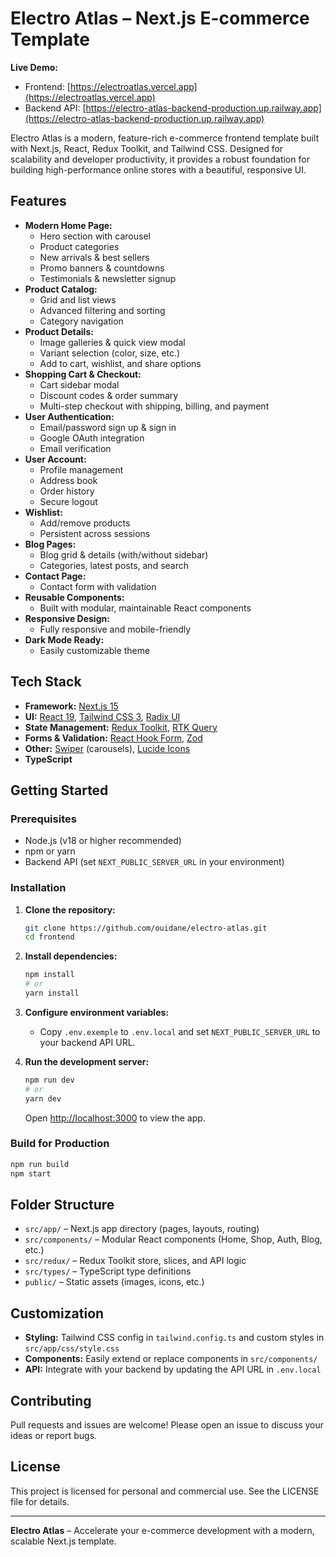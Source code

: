 # Electro Atlas – Next.js E-commerce Template

**Live Demo:**
- Frontend: [https://electroatlas.vercel.app](https://electroatlas.vercel.app)
- Backend API: [https://electro-atlas-backend-production.up.railway.app](https://electro-atlas-backend-production.up.railway.app)

Electro Atlas is a modern, feature-rich e-commerce frontend template built with Next.js, React, Redux Toolkit, and Tailwind CSS. Designed for scalability and developer productivity, it provides a robust foundation for building high-performance online stores with a beautiful, responsive UI.

## Features

- **Modern Home Page:**
  - Hero section with carousel
  - Product categories
  - New arrivals & best sellers
  - Promo banners & countdowns
  - Testimonials & newsletter signup
- **Product Catalog:**
  - Grid and list views
  - Advanced filtering and sorting
  - Category navigation
- **Product Details:**
  - Image galleries & quick view modal
  - Variant selection (color, size, etc.)
  - Add to cart, wishlist, and share options
- **Shopping Cart & Checkout:**
  - Cart sidebar modal
  - Discount codes & order summary
  - Multi-step checkout with shipping, billing, and payment
- **User Authentication:**
  - Email/password sign up & sign in
  - Google OAuth integration
  - Email verification
- **User Account:**
  - Profile management
  - Address book
  - Order history
  - Secure logout
- **Wishlist:**
  - Add/remove products
  - Persistent across sessions
- **Blog Pages:**
  - Blog grid & details (with/without sidebar)
  - Categories, latest posts, and search
- **Contact Page:**
  - Contact form with validation
- **Reusable Components:**
  - Built with modular, maintainable React components
- **Responsive Design:**
  - Fully responsive and mobile-friendly
- **Dark Mode Ready:**
  - Easily customizable theme

## Tech Stack

- **Framework:** [Next.js 15](https://nextjs.org/)
- **UI:** [React 19](https://react.dev/), [Tailwind CSS 3](https://tailwindcss.com/), [Radix UI](https://www.radix-ui.com/)
- **State Management:** [Redux Toolkit](https://redux-toolkit.js.org/), [RTK Query](https://redux-toolkit.js.org/rtk-query/overview)
- **Forms & Validation:** [React Hook Form](https://react-hook-form.com/), [Zod](https://zod.dev/)
- **Other:** [Swiper](https://swiperjs.com/) (carousels), [Lucide Icons](https://lucide.dev/)
- **TypeScript**

## Getting Started

### Prerequisites
- Node.js (v18 or higher recommended)
- npm or yarn
- Backend API (set `NEXT_PUBLIC_SERVER_URL` in your environment)

### Installation

1. **Clone the repository:**
   ```bash
   git clone https://github.com/ouidane/electro-atlas.git
   cd frontend
   ```
2. **Install dependencies:**
   ```bash
   npm install
   # or
   yarn install
   ```
3. **Configure environment variables:**
   - Copy `.env.exemple` to `.env.local` and set `NEXT_PUBLIC_SERVER_URL` to your backend API URL.

4. **Run the development server:**
   ```bash
   npm run dev
   # or
   yarn dev
   ```
   Open [http://localhost:3000](http://localhost:3000) to view the app.

### Build for Production

```bash
npm run build
npm start
```

## Folder Structure

- `src/app/` – Next.js app directory (pages, layouts, routing)
- `src/components/` – Modular React components (Home, Shop, Auth, Blog, etc.)
- `src/redux/` – Redux Toolkit store, slices, and API logic
- `src/types/` – TypeScript type definitions
- `public/` – Static assets (images, icons, etc.)

## Customization
- **Styling:** Tailwind CSS config in `tailwind.config.ts` and custom styles in `src/app/css/style.css`
- **Components:** Easily extend or replace components in `src/components/`
- **API:** Integrate with your backend by updating the API URL in `.env.local`

## Contributing
Pull requests and issues are welcome! Please open an issue to discuss your ideas or report bugs.

## License
This project is licensed for personal and commercial use. See the LICENSE file for details.

---

**Electro Atlas** – Accelerate your e-commerce development with a modern, scalable Next.js template.
